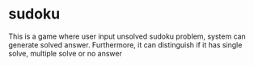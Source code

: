 # sudoku
This is a game where user input unsolved sudoku problem, system can generate solved answer. Furthermore, it can distinguish if it has single solve, multiple solve or no answer
